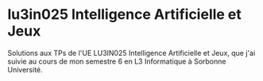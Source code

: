 # lu3in025 Intelligence Artificielle et Jeux

Solutions aux TPs de l'UE LU3IN025 Intelligence Artificielle et Jeux, que j'ai suivie au cours de mon semestre 6 en L3 Informatique à Sorbonne Université.
